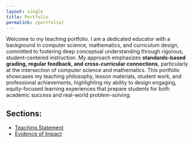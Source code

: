 ```yaml
---
layout: single
title: Portfolio
permalink: /portfolio/
---
```


Welcome to my teaching portfolio. I am a dedicated educator with a background in computer science, mathematics, and curriculum design, committed to fostering deep conceptual understanding through rigorous, student-centered instruction. My approach emphasizes **standards-based grading, regular feedback, and cross-curricular connections**, particularly at the intersection of computer science and mathematics. This portfolio showcases my teaching philosophy, lesson materials, student work, and professional achievements, highlighting my ability to design engaging, equity-focused learning experiences that prepare students for both academic success and real-world problem-solving.

## Sections:
- [Teaching Statement](teaching-statement.html)
- [Evidence of Impact](evidence-of-impact.html)

